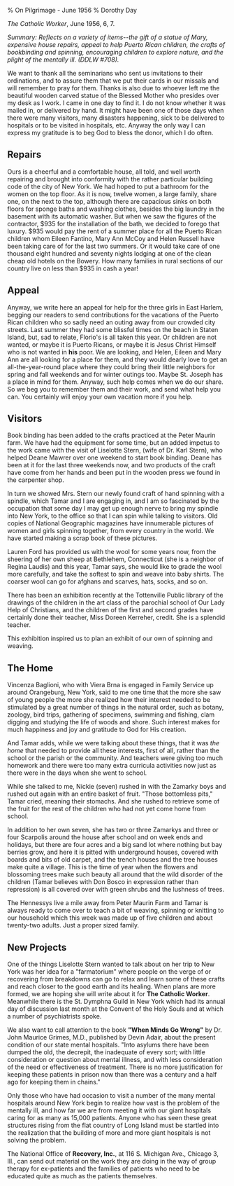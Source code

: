 % On Pilgrimage - June 1956
% Dorothy Day

*The Catholic Worker*, June 1956, 6, 7.

*Summary: Reflects on a variety of items--the gift of a statue of Mary,
expensive house repairs, appeal to help Puerto Rican children, the
crafts of bookbinding and spinning, encouraging children to explore
nature, and the plight of the mentally ill. (DDLW \#708).*

We want to thank all the seminarians who sent us invitations to their
ordinations, and to assure them that we put their cards in our missals
and will remember to pray for them. Thanks is also due to whoever left
me the beautiful wooden carved statue of the Blessed Mother who presides
over my desk as I work. I came in one day to find it. I do not know
whether it was mailed in, or delivered by hand. It might have been one
of those days when there were many visitors, many disasters happening,
sick to be delivered to hospitals or to be visited in hospitals, etc.
Anyway the only way I can express my gratitude is to beg God to bless
the donor, which I do often.

Repairs
-------

Ours is a cheerful and a comfortable house, all told, and well worth
repairing and brought into conformity with the rather particular
building code of the city of New York. We had hoped to put a bathroom
for the women on the top floor. As it is now, twelve women, a large
family, share one, on the next to the top, although there are capacious
sinks on both floors for sponge baths and washing clothes, besides the
big laundry in the basement with its automatic washer. But when we saw
the figures of the contractor, \$935 for the installation of the bath,
we decided to forego that luxury. \$935 would pay the rent of a summer
place for all the Puerto Rican children whom Eileen Fantino, Mary Ann
McCoy and Helen Russell have been taking care of for the last two
summers. Or it would take care of one thousand eight hundred and seventy
nights lodging at one of the clean cheap old hotels on the Bowery. How
many families in rural sections of our country live on less than \$935
in cash a year!

Appeal
------

Anyway, we write here an appeal for help for the three girls in East
Harlem, begging our readers to send contributions for the vacations of
the Puerto Rican children who so sadly need an outing away from our
crowded city streets. Last summer they had some blissful times on the
beach in Staten Island, but, sad to relate, Florio's is all taken this
year. Or children are not wanted, or maybe it is Puerto Ricans, or maybe
it is Jesus Christ Himself who is not wanted in **his** poor. We are
looking, and Helen, Eileen and Mary Ann are all looking for a place for
them, and they would dearly love to get an all-the-year-round place
where they could bring their little neighbors for spring and fall
weekends and for winter outings too. Maybe St. Joseph has a place in
mind for them. Anyway, such help comes when we do our share. So we beg
you to remember them and their work, and send what help you can. You
certainly will enjoy your own vacation more if you help.

Visitors
--------

Book binding has been added to the crafts practiced at the Peter Maurin
farm. We have had the equipment for some time, but an added impetus to
the work came with the visit of Liselotte Stern, (wife of Dr. Karl
Stern), who helped Deane Mawrer over one weekend to start book binding.
Deane has been at it for the last three weekends now, and two products
of the craft have come from her hands and been put in the wooden press
we found in the carpenter shop.

In turn we showed Mrs. Stern our newly found craft of hand spinning with
a spindle, which Tamar and I are engaging in, and I am so fascinated by
the occupation that some day I may get up enough nerve to bring my
spindle into New York, to the office so that I can spin while talking to
visitors. Old copies of National Geographic magazines have innumerable
pictures of women and girls spinning together, from every country in the
world. We have started making a scrap book of these pictures.

Lauren Ford has provided us with the wool for some years now, from the
sheering of her own sheep at Bethlehem, Connecticut (she is a neighbor
of Regina Laudis) and this year, Tamar says, she would like to grade the
wool more carefully, and take the softest to spin and weave into baby
shirts. The coarser wool can go for afghans and scarves, hats, socks,
and so on.

There has been an exhibition recently at the Tottenville Public library
of the drawings of the children in the art class of the parochial school
of Our Lady Help of Christians, and the children of the first and second
grades have certainly done their teacher, Miss Doreen Kerreher, credit.
She is a splendid teacher.

This exhibition inspired us to plan an exhibit of our own of spinning
and weaving.

The Home
--------

Vincenza Baglioni, who with Viera Brna is engaged in Family Service up
around Orangeburg, New York, said to me one time that the more she saw
of young people the more she realized how their interest needed to be
stimulated by a great number of things in the natural order, such as
botany, zoology, bird trips, gathering of specimens, swimming and
fishing, clam digging and studying the life of woods and shore. Such
interest makes for much happiness and joy and gratitude to God for His
creation.

And Tamar adds, while we were talking about these things, that it was
*the home* that needed to provide all these interests, first of all,
rather than the school or the parish or the community. And teachers were
giving too much homework and there were too many extra curricula
activities now just as there were in the days when she went to school.

While she talked to me, Nickie (seven) rushed in with the Zamarky boys
and rushed out again with an entire basket of fruit. "Those bottomless
pits," Tamar cried, meaning their stomachs. And she rushed to retrieve
some of the fruit for the rest of the children who had not yet come home
from school.

In addition to her own seven, she has two or three Zamarkys and three or
four Scarpolis around the house after school and on week ends and
holidays, but there are four acres and a big sand lot where nothing but
bay berries grow, and here it is pitted with underground houses, covered
with boards and bits of old carpet, and the trench houses and the tree
houses make quite a village. This is the time of year when the flowers
and blossoming trees make such beauty all around that the wild disorder
of the children (Tamar believes with Don Bosco in expression rather than
repression) is all covered over with green shrubs and the lushness of
trees.

The Hennessys live a mile away from Peter Maurin Farm and Tamar is
always ready to come over to teach a bit of weaving, spinning or
knitting to our household which this week was made up of five children
and about twenty-two adults. Just a proper sized family.

New Projects
------------

One of the things Liselotte Stern wanted to talk about on her trip to
New York was her idea for a "farmatorium" where people on the verge of
or recovering from breakdowns can go to relax and learn some of these
crafts and reach closer to the good earth and its healing. When plans
are more formed, we are hoping she will write about it for **The
Catholic Worker**. Meanwhile there is the St. Dymphna Guild in New York
which had its annual day of discussion last month at the Convent of the
Holy Souls and at which a number of psychiatrists spoke.

We also want to call attention to the book **"When Minds Go Wrong"** by
Dr. John Maurice Grimes, M.D., published by Devin Adair, about the
present condition of our state mental hospitals. "Into asylums there
have been dumped the old, the decrepit, the inadequate of every sort;
with little consideration or question about mental illness, and with
less consideration of the need or effectiveness of treatment. There is
no more justification for keeping these patients in prison now than
there was a century and a half ago for keeping them in chains."

Only those who have had occasion to visit a number of the many mental
hospitals around New York begin to realize how vast is the problem of
the mentally ill, and how far we are from meeting it with our giant
hospitals caring for as many as 15,000 patients. Anyone who has seen
these great structures rising from the flat country of Long Island must
be startled into the realization that the building of more and more
giant hospitals is not solving the problem.

The National Office of **Recovery, Inc.**, at 116 S. Michigan Ave.,
Chicago 3, Ill., can send out material on the work they are doing in the
way of group therapy for ex-patients and the families of patients who
need to be educated quite as much as the patients themselves.
